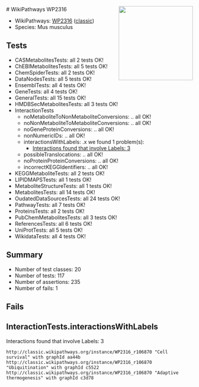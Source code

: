 <img style="float: right; width: 200px" src="https://upload.wikimedia.org/wikipedia/commons/thumb/8/83/Wplogo_with_text_500.png/640px-Wplogo_with_text_500.png" />
# WikiPathways WP2316

* WikiPathways: [WP2316](https://wikipathways.org/pathways/WP2316) ([classic](https://classic.wikipathways.org/instance/WP2316))
* Species: Mus musculus
## Tests
* CASMetabolitesTests: all 2 tests OK!
* ChEBIMetabolitesTests: all 5 tests OK!
* ChemSpiderTests: all 2 tests OK!
* DataNodesTests: all 5 tests OK!
* EnsemblTests: all 4 tests OK!
* GeneTests: all 4 tests OK!
* GeneralTests: all 15 tests OK!
* HMDBSecMetabolitesTests: all 3 tests OK!
* InteractionTests
    * noMetaboliteToNonMetaboliteConversions: .. all OK!
    * noNonMetaboliteToMetaboliteConversions: .. all OK!
    * noGeneProteinConversions: .. all OK!
    * nonNumericIDs: .. all OK!
    * interactionsWithLabels: .x we found 1 problem(s):
        * [Interactions found that involve Labels: 3](#630d267a)
    * possibleTranslocations: .. all OK!
    * noProteinProteinConversions: .. all OK!
    * incorrectKEGGIdentifiers: .. all OK!
* KEGGMetaboliteTests: all 2 tests OK!
* LIPIDMAPSTests: all 1 tests OK!
* MetaboliteStructureTests: all 1 tests OK!
* MetabolitesTests: all 14 tests OK!
* OudatedDataSourcesTests: all 24 tests OK!
* PathwayTests: all 7 tests OK!
* ProteinsTests: all 2 tests OK!
* PubChemMetabolitesTests: all 3 tests OK!
* ReferencesTests: all 6 tests OK!
* UniProtTests: all 5 tests OK!
* WikidataTests: all 4 tests OK!


## Summary

* Number of test classes: 20
* Number of tests: 117
* Number of assertions: 235
* Number of fails: 1

## Fails

<a name="630d267a" />

## InteractionTests.interactionsWithLabels

Interactions found that involve Labels: 3
```
http://classic.wikipathways.org/instance/WP2316_r106870 "Cell survival" with graphId aa44b
http://classic.wikipathways.org/instance/WP2316_r106870 "Ubiquitination" with graphId c5522
http://classic.wikipathways.org/instance/WP2316_r106870 "Adaptive thermogenesis" with graphId c3d78
```

